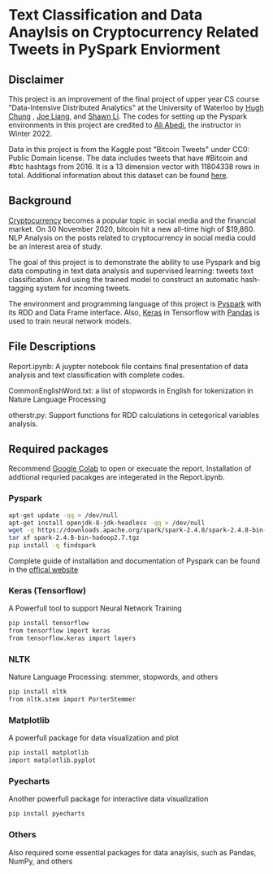 # Text Classification and Data Anaylsis on Cryptocurrency Related Tweets in PySpark Enviorment
## Disclaimer
This project is an improvement of the final project of upper year CS course "Data-Intensive Distributed Analytics" at the University of Waterloo by [Hugh Chung](https://github.com/hughyyyy) , [Joe Liang](https://github.com/JOeOJ520), and [Shawn Li](https://github.com/Shawn-Personal). The codes for setting up the Pyspark environments in this project are credited to [Ali Abedi](https://cs.uwaterloo.ca/~a2abedi/), the instructor in Winter 2022.

Data in this project is from the Kaggle post "Bitcoin Tweets" under CC0: Public Domain license. The data includes tweets that have #Bitcoin and #btc hashtags from 2016. It is a 13 dimension vector with 11804338 rows in total. Additional information about this dataset can be found [here](https://www.kaggle.com/datasets/kaushiksuresh147/bitcoin-tweets).

## Background
[Cryptocurrency](https://en.wikipedia.org/wiki/Cryptocurrency) becomes a popular topic in social media and the financial market. On 30 November 2020, bitcoin hit a new all-time high of $19,860. NLP Analysis on the posts related to cryptocurrency in social media could be an interest area of study.  

The goal of this project is to demonstrate the ability to use Pyspark and big data computing in text data analysis and supervised learning: tweets text classification. And using the trained model to construct an automatic hash-tagging system for incoming tweets.

The environment and programming language of this project is [Pyspark](https://spark.apache.org/docs/latest/api/python/#:~:text=PySpark%20is%20an%20interface%20for,data%20in%20a%20distributed%20environment) with its RDD and Data Frame interface. Also, [Keras](https://keras.io/) in Tensorflow with [Pandas](https://pandas.pydata.org/) is used to train neural network models.
  
## File Descriptions
Report.ipynb: A juypter notebook file contains final presentation of data analysis and text classification with complete codes.

CommonEnglishWord.txt: a list of stopwords in English for tokenization in Nature Language Processing

otherstr.py: Support functions for RDD calculations in cetegorical variables analysis.


## Required packages
Recommend [Google Colab](https://colab.research.google.com/) to open or execuate the report. Installation of addtional requried pacakges are integerated in the Report.ipynb. 
### Pyspark
```bash
apt-get update -qq > /dev/null
apt-get install openjdk-8-jdk-headless -qq > /dev/null
wget -q https://downloads.apache.org/spark/spark-2.4.8/spark-2.4.8-bin-hadoop2.7.tgz
tar xf spark-2.4.8-bin-hadoop2.7.tgz
pip install -q findspark
```
Complete guide of installation and documentation of Pyspark can be found in the [offical website](https://spark.apache.org/docs/latest/api/python/#:~:text=PySpark%20is%20an%20interface%20for,data%20in%20a%20distributed%20environment)
### Keras (Tensorflow)
A Powerfull tool to support Neural Network Training
```bash
pip install tensorflow
from tensorflow import keras
from tensorflow.keras import layers
```
### NLTK
Nature Language Processing: stemmer, stopwords, and others
```bash
pip install nltk
from nltk.stem import PorterStemmer
```
### Matplotlib
A powerfull package for data visualization and plot
```bash
pip install matplotlib
import matplotlib.pyplot
```
### Pyecharts
Another powerfull package for interactive data visualization
```bash
pip install pyecharts
```
### Others
Also required some essential packages for data anaylsis, such as Pandas, NumPy, and others
